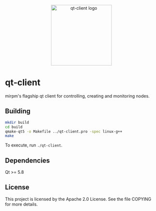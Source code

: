 <p align="center">
<img alt="qt-client logo" src="https://mirpm.github.io/icons/qt-client.svg" width="200px"/>
</p>

# qt-client

mirpm's flagship qt client for controlling, creating and monitoring nodes.

## Building

```bash
mkdir build
cd build
qmake-qt5 -o Makefile ../qt-client.pro -spec linux-g++
make
```

To execute, run `./qt-client`.

## Dependencies

Qt >= 5.8

## License

This project is licensed by the Apache 2.0 License. See the file COPYING for more details.
